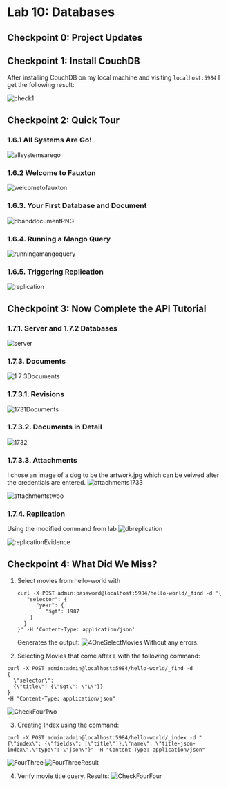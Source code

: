 # Lab 10: Databases
## Checkpoint 0: Project Updates
## Checkpoint 1: Install CouchDB
After installing CouchDB on my local machine and visiting `localhost:5984` I get the following result:

![check1](https://user-images.githubusercontent.com/49171429/182263951-66a2539e-7d1c-4520-a92a-02e7321fecd7.PNG)

## Checkpoint 2: Quick Tour

### 1.6.1 All Systems Are Go!
![allsystemsarego](https://user-images.githubusercontent.com/49171429/182265939-5cb97b6c-579f-4465-9394-be91967a8f12.PNG)
### 1.6.2 Welcome to Fauxton
![welcometofauxton](https://user-images.githubusercontent.com/49171429/182266130-adf8dbd1-f4e9-4991-b7ae-a0d783192770.PNG)
### 1.6.3. Your First Database and Document
![dbanddocumentPNG](https://user-images.githubusercontent.com/49171429/182266500-87769daa-dd44-464e-a36b-09ee956fc828.PNG)
### 1.6.4. Running a Mango Query
![runningamangoquery](https://user-images.githubusercontent.com/49171429/182266921-5e520c29-41c1-49e5-825f-079215857b9a.PNG)
### 1.6.5. Triggering Replication
![replication](https://user-images.githubusercontent.com/49171429/182267484-e9514b91-09f3-440a-a72c-94573de6fc74.PNG)

## Checkpoint 3: Now Complete the API Tutorial
### 1.7.1. Server and 1.7.2 Databases
![server](https://user-images.githubusercontent.com/49171429/182268043-40129181-1486-4310-bfe4-92ac277fc77a.PNG)
### 1.7.3. Documents
![1 7 3Documents](https://user-images.githubusercontent.com/49171429/182269486-98dff605-1bdb-4571-ad31-e2c18bfd66f4.PNG)
### 1.7.3.1. Revisions
![1731Documents](https://user-images.githubusercontent.com/49171429/182271200-97589234-b6f3-4436-8200-efdd58bb0cff.PNG)
### 1.7.3.2. Documents in Detail
![1732](https://user-images.githubusercontent.com/49171429/182271410-fda2f372-78ca-473b-a9cd-158961178372.PNG)
### 1.7.3.3. Attachments
I chose an image of a dog to be the artwork.jpg which can be veiwed after the credentials are entered.
![attachments1733](https://user-images.githubusercontent.com/49171429/182272808-d91bf679-4646-47b4-be86-02f0033335c3.PNG)

![attachmentstwoo](https://user-images.githubusercontent.com/49171429/182272924-fef4c54c-935f-4ae8-9c9b-fd0ba4a02222.PNG)
### 1.7.4. Replication
Using the modified command from lab
![dbreplication](https://user-images.githubusercontent.com/49171429/182274090-4ef3fc37-199d-4e3d-b2f5-944497a20bcc.PNG)

![replicationEvidence](https://user-images.githubusercontent.com/49171429/182273987-c6c14042-244f-4b47-983c-e60519b80b96.PNG)


## Checkpoint 4: What Did We Miss?
1. Select movies from hello-world with 
    ```
    curl -X POST admin:password@localhost:5984/hello-world/_find -d '{
       "selector": {
          "year": {
             "$gt": 1987
        }
      }
    }' -H 'Content-Type: application/json'
    ```
    Generates the output:
    ![4OneSelectMovies](https://user-images.githubusercontent.com/49171429/182275261-7eb62f75-c45f-4d07-9526-9bca0c1e165f.PNG)
    Without any errors.

2. Selecting Movies that come after `L` with the following command:
```
curl -X POST admin:admin@localhost:5984/hello-world/_find -d 
{
  \"selector\":
  {\"title\": {\"$gt\": \"L\"}}
} 
-H "Content-Type: application/json"
```
![CheckFourTwo](https://user-images.githubusercontent.com/49171429/182276956-27629f91-f6e4-48bb-823c-69e5f7cbc589.PNG)

3. Creating Index using the command:
```
curl -X POST admin:admin@localhost:5984/hello-world/_index -d "{\"index\": {\"fields\": [\"title\"]},\"name\": \"title-json-index\",\"type\": \"json\"}" -H "Content-Type: application/json"
```

![FourThree](https://user-images.githubusercontent.com/49171429/182277716-8c547df0-6417-47c8-a030-5f01f233535c.PNG)
![FourThreeResult](https://user-images.githubusercontent.com/49171429/182277802-00266fdb-acbe-48bb-b710-1555a2f2bf48.PNG)

4. Verify movie title query. Results:
![CheckFourFour](https://user-images.githubusercontent.com/49171429/182278088-39f33d28-e36a-4084-b903-e6d69da8ea88.PNG)
